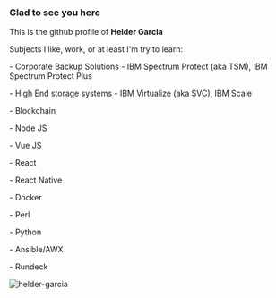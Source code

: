 ### Glad to see you here

This is the github profile of **Helder Garcia**

Subjects I like, work, or at least I'm try to learn:

\- Corporate Backup Solutions - IBM Spectrum Protect (aka TSM), IBM Spectrum Protect Plus

\- High End storage systems - IBM Virtualize (aka SVC), IBM Scale

\- Blockchain

\- Node JS

\- Vue JS

\- React

\- React Native

\- Docker

\- Perl

\- Python

\- Ansible/AWX

\- Rundeck

<p align="left"> <img src="https://komarev.com/ghpvc/?username=helder-garcia&label=Profile%20views&color=0e75b6&style=flat" alt="helder-garcia" /> </p>

<!--
**helder-garcia/helder-garcia** is a ✨ _special_ ✨ repository because its `README.md` (this file) appears on your GitHub profile.

Here are some ideas to get you started:

- 🔭 I’m currently working on ...
- 🌱 I’m currently learning ...
- 👯 I’m looking to collaborate on ...
- 🤔 I’m looking for help with ...
- 💬 Ask me about ...
- 📫 How to reach me: ...
- 😄 Pronouns: ...
- ⚡ Fun fact: ...
-->
